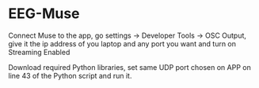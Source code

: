 # EEG-Muse

Connect Muse to the app, go settings -> Developer Tools -> OSC Output, give it the ip address of you laptop and any port you want and turn on Streaming Enabled

Download required Python libraries, set same UDP port chosen on APP on line 43 of the Python script and run it.

